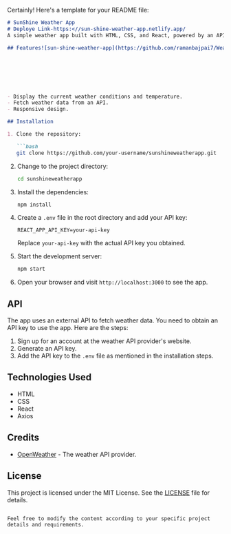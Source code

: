 Certainly! Here's a template for your README file:

```markdown
# SunShine Weather App
# Deploye Link-https:<//sun-shine-weather-app.netlify.app/
A simple weather app built with HTML, CSS, and React, powered by an API for weather data.

## Features![sun-shine-weather-app](https://github.com/ramanbajpai7/Weather-App/assets/84241394/639f6b91-2c39-4d1f-a6ac-f99db0ff9ff8)







- Display the current weather conditions and temperature.
- Fetch weather data from an API.
- Responsive design.

## Installation

1. Clone the repository:

   ```bash
   git clone https://github.com/your-username/sunshineweatherapp.git
   ```

2. Change to the project directory:

   ```bash
   cd sunshineweatherapp
   ```

3. Install the dependencies:

   ```bash
   npm install
   ```

4. Create a `.env` file in the root directory and add your API key:

   ```plaintext
   REACT_APP_API_KEY=your-api-key
   ```

   Replace `your-api-key` with the actual API key you obtained.

5. Start the development server:

   ```bash
   npm start
   ```

6. Open your browser and visit `http://localhost:3000` to see the app.

## API

The app uses an external API to fetch weather data. You need to obtain an API key to use the app. Here are the steps:

1. Sign up for an account at the weather API provider's website.
2. Generate an API key.
3. Add the API key to the `.env` file as mentioned in the installation steps.

## Technologies Used

- HTML
- CSS
- React
- Axios

## Credits

- [OpenWeather](https://openweathermap.org/) - The weather API provider.

## License

This project is licensed under the MIT License. See the [LICENSE](LICENSE) file for details.
```

Feel free to modify the content according to your specific project details and requirements.
